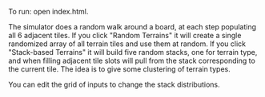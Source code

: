 To run:  open index.html.  

The simulator does a random walk around a board, at each step populating all 6 adjacent tiles.  If you click "Random Terrains" it will create a single randomized array of all terrain tiles and use them at random.  If you click "Stack-based Terrains" it will build five random stacks, one for terrain type, and when filling adjacent tile slots will pull from the stack corresponding to the current tile.  The idea is to give some clustering of terrain types.

You can edit the grid of inputs to change the stack distributions.
